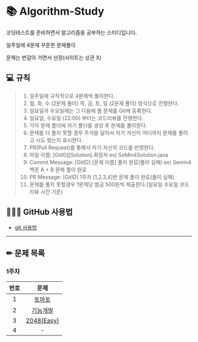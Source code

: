 # 📚 Algorithm-Study


코딩테스트를 준비하면서 알고리즘을 공부하는 스터디입니다.

일주일에 4문제 꾸준한 문제풀이

문제는 번갈아 가면서 선정(사이트는 상관 X)



## 💻 __규칙__
> 1. 일주일에 규칙적으로 4문제씩 풀이한다.
> 2. 월, 화, 수 (2문제 풀이) 목, 금, 토, 일 (2문제 풀이) 방식으로 진행한다.
> 3. 일요일과 수요일에는 그 다음에 풀 문제를 Git에 등록한다.
> 4. 일요일, 수요일 (22:00) 부터는 코드리뷰를 진행한다.
> 5. 각자 문제 폴더에 자기 폴더를 생성 후 문제를 풀이한다.
> 6. 문제를 다 풀지 못할 경우 주석을 달아서 자기 자신이 어디까지 문제를 풀려고 시도 했는지 표시한다.
> 7. PR(Pull Request)를 통해서 자기 자신의 코드를 반영한다.
> 8. 파일 이름: [GitID][Solution].확장자 ex) SeMin4Solution.java
> 9. Commit Message: [GitID] [문제 이름] 풀이 완료(풀이 실패) ex) Semin4 백준 A + B 문제 풀이 완료
> 10. PR Message: [GitID] 1주차 [1,2,3,4]번 문제 풀이 완료(풀이 실패) 
> 11. 문제를 풀지 못할경우 1문제당 벌금 500원씩 제출한다.(일요일 수요일 코드리뷰 시간 기준)


## 👩🏻‍💻 GitHub 사용법
* [git 사용법](./Git/README.md)

---
## ✏ 문제 목록
### 1주차

|번호|문제|
|:---:|:---:|
|1|[토마토](https://www.acmicpc.net/problem/7569) |
|2|[기능개발](https://programmers.co.kr/learn/courses/30/lessons/42586) |
|3|[2048(Easy)](https://www.acmicpc.net/problem/12100) |
|4|-|
